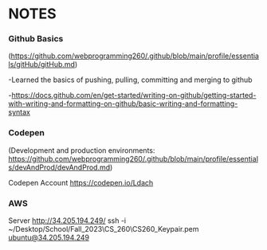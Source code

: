 # NOTES

### Github Basics
(https://github.com/webprogramming260/.github/blob/main/profile/essentials/gitHub/gitHub.md)

-Learned the basics of pushing, pulling, committing and merging to github 

-https://docs.github.com/en/get-started/writing-on-github/getting-started-with-writing-and-formatting-on-github/basic-writing-and-formatting-syntax

### Codepen
(Development and production environments: https://github.com/webprogramming260/.github/blob/main/profile/essentials/devAndProd/devAndProd.md)

Codepen Account https://codepen.io/Ldach

### AWS
Server http://34.205.194.249/
ssh -i ~/Desktop/School/Fall_2023\CS_260\CS260_Keypair.pem ubuntu@34.205.194.249
